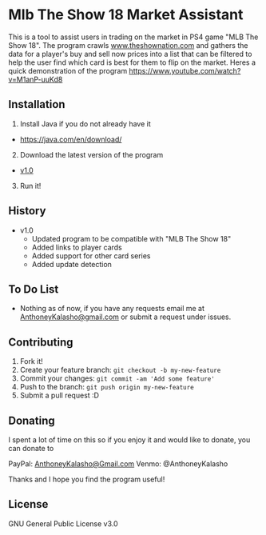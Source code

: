 # Mlb The Show 18 Market Assistant
This is a tool to assist users in trading on the market in PS4 game "MLB The Show 18". The program crawls www.theshownation.com and gathers the data for a player's buy and sell now prices into a list that can be filtered to help the user find which card is best for them to flip on the market. Heres a quick demonstration of the program https://www.youtube.com/watch?v=M1anP-uuKd8


## Installation

1. Install Java if you do not already have it
  * https://java.com/en/download/
2. Download the latest version of the program
  * [v1.0](https://sourceforge.net/projects/mlbtheshow17marketassistant/files/MLB%20The%20Show%2017%20Market%20Assistant%20v1.0.jar/download)
 
3. Run it!


## History
  * v1.0
    * Updated program to be compatible with "MLB The Show 18"
    * Added links to player cards
    * Added support for other card series
    * Added update detection
    

## To Do List
  * Nothing as of now, if you have any requests email me at AnthoneyKalasho@gmail.com or submit a request under issues.

## Contributing

1. Fork it!
2. Create your feature branch: `git checkout -b my-new-feature`
3. Commit your changes: `git commit -am 'Add some feature'`
4. Push to the branch: `git push origin my-new-feature`
5. Submit a pull request :D


## Donating
I spent a lot of time on this so if you enjoy it and would like to donate, you can donate to

PayPal: AnthoneyKalasho@Gmail.com
Venmo: @AnthoneyKalasho

Thanks and I hope you find the program useful!

## License

GNU General Public License v3.0
